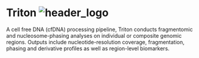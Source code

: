# Triton ![header_logo](Triton/misc/logo_v1.png)
A cell free DNA (cfDNA) processing pipeline, Triton conducts fragmentomic and nucleosome-phasing analyses on individual or composite genomic regions.
Outputs include nucleotide-resolution coverage, fragmentation, phasing and derivative profiles as well as region-level biomarkers.
